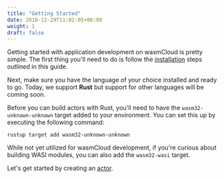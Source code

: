 ```yaml
---
title: "Getting Started"
date: 2018-12-29T11:02:05+06:00
weight: 1
draft: false
---
```


Getting started with application development on wasmCloud is pretty simple. The first thing you'll need to do is follow the [installation](/overview/installation) steps outlined in this guide.

Next, make sure you have the language of your choice installed and ready to go. Today, we support **Rust** but support for other languages will be coming soon. 

Before you can build actors with Rust, you'll need to have the `wasm32-unknown-unknown` target added to 
your environment. You can set this up by executing the following command:

```shell
rustup target add wasm32-unknown-unknown
```

While not yet utilized for wasmCloud development, if you're curious about building WASI modules, you can also add the `wasm32-wasi` target.

Let's get started by creating an [actor](/reference/host-runtime/actors).